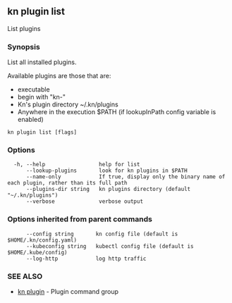 ## kn plugin list

List plugins

### Synopsis

List all installed plugins.

Available plugins are those that are:
- executable
- begin with "kn-"
- Kn's plugin directory ~/.kn/plugins
- Anywhere in the execution $PATH (if lookupInPath config variable is enabled)

```
kn plugin list [flags]
```

### Options

```
  -h, --help                 help for list
      --lookup-plugins       look for kn plugins in $PATH
      --name-only            If true, display only the binary name of each plugin, rather than its full path
      --plugins-dir string   kn plugins directory (default "~/.kn/plugins")
      --verbose              verbose output
```

### Options inherited from parent commands

```
      --config string       kn config file (default is $HOME/.kn/config.yaml)
      --kubeconfig string   kubectl config file (default is $HOME/.kube/config)
      --log-http            log http traffic
```

### SEE ALSO

* [kn plugin](kn_plugin.md)	 - Plugin command group

